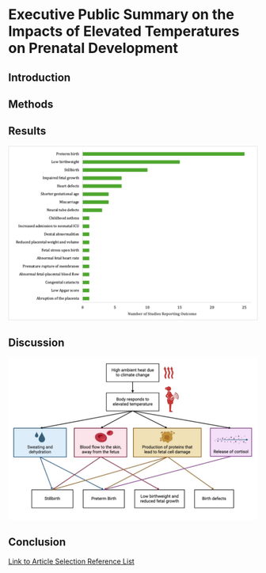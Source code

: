 # Executive Public Summary on the Impacts of Elevated Temperatures on Prenatal Development

## Introduction

## Methods

## Results

<img src="Execsumm_bargraph.png" alt="Bar graph" width="800"/>

## Discussion 

<img src="Execsumm_flowchart.jpeg" alt="Flow chart" width="800"/>

## Conclusion


[Link to Article Selection Reference List](106ReferenceList.md)
